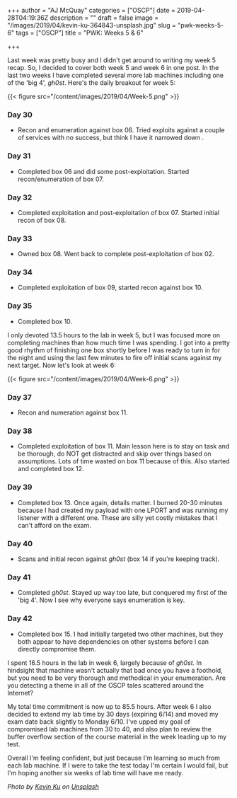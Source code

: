+++
author = "AJ McQuay"
categories = ["OSCP"]
date = 2019-04-28T04:19:36Z
description = ""
draft = false
image = "/images/2019/04/kevin-ku-364843-unsplash.jpg"
slug = "pwk-weeks-5-6"
tags = ["OSCP"]
title = "PWK: Weeks 5 & 6"

+++

Last week was pretty busy and I didn't get around to writing my week 5 recap.  So, I decided to cover both week 5 and week 6 in one post.  In the last two weeks I have completed several more lab machines including one of the 'big 4', _gh0st_.  Here's the daily breakout for week 5:

{{< figure src="/content/images/2019/04/Week-5.png" >}}

### Day 30

* Recon and enumeration against box 06.  Tried exploits against a couple of services with no success, but think I have it narrowed down .

### Day 31

* Completed box 06 and did some post-exploitation.  Started recon/enumeration of box 07.

### Day 32

* Completed exploitation and post-exploitation of box 07.  Started initial recon of box 08.

### Day 33

* Owned box 08.  Went back to complete post-exploitation of box 02.

### Day 34

* Completed exploitation of box 09, started recon against box 10.

### Day 35

* Completed box 10.

I only devoted 13.5 hours to the lab in week 5, but I was focused more on completing machines than how much time I was spending. I got into a pretty good rhythm of finishing one box shortly before I was ready to turn in for the night and using the last few minutes to fire off initial scans against my next target.  Now let's look at week 6:

{{< figure src="/content/images/2019/04/Week-6.png" >}}

### Day 37

* Recon and numeration against box 11.

### Day 38

* Completed exploitation of box 11.  Main lesson here is to stay on task and be thorough, do NOT get distracted and skip over things based on assumptions. Lots of time wasted on box 11 because of this.  Also started and completed box 12.

### Day 39

* Completed box 13.  Once again, details matter.  I burned 20-30 minutes because I had created my payload with one LPORT and was running my listener with a different one.  These are silly yet costly mistakes that I can't afford on the exam.

### Day 40

* Scans and initial recon against _gh0st_ (box 14 if you're keeping track).

### Day 41

* Completed _gh0st_.  Stayed up way too late, but conquered my first of the 'big 4'. Now I see why everyone says enumeration is key.

### Day 42

* Completed box 15. I had initially targeted two other machines, but they both appear to have dependencies on other systems before I can directly compromise them.

I spent 16.5 hours in the lab in week 6, largely because of _gh0st._ In hindsight that machine wasn't actually that bad once you have a foothold, but you need to be very thorough and methodical in your enumeration.  Are you detecting a theme in all of the OSCP tales scattered around the Internet?

My total time commitment is now up to 85.5 hours. After week 6 I also decided to extend my lab time by 30 days (expiring 6/14) and moved my exam date back slightly to Monday 6/10.  I've upped my goal of compromised lab machines from 30 to 40, and also plan to review the buffer overflow section of the course material in the week leading up to my test.

Overall I'm feeling confident, but just because I'm learning so much from each lab machine.  If I were to take the test today I'm certain I would fail, but I'm hoping another six weeks of lab time will have me ready.

_Photo by [Kevin Ku](https://unsplash.com/photos/w7ZyuGYNpRQ?utm_source=unsplash&utm_medium=referral&utm_content=creditCopyText) on [Unsplash](https://unsplash.com/search/photos/hacker?utm_source=unsplash&utm_medium=referral&utm_content=creditCopyText)_

